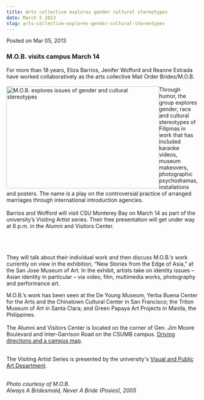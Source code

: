 ```yaml
---
title: Arts collective explores gender cultural stereotypes
date: March 5 2013
slug: arts-collective-explores-gender-cultural-stereotypes
---
```





<span class="date">Posted on Mar 05, 2013    </span>
<h3>M.O.B. visits campus March 14</h3>
<p>For more than 18 years, Eliza Barrios, Jenifer Wofford and
Reanne Estrada have worked collaboratively as the arts collective
Mail Order Brides/M.O.B.<br>
<br>
<img alt="M.O.B. explores issues of gender and cultural stereotypes" src="http://news.csumb.edu/sites/default/files/65/attachments/news/images/mob_always_a_bridesmaid_flowers.jpg" style="float:left; width:400px; height:267px">Through humor, the
group explores gender, race and cultural stereotypes of Filipinas
in work that has included karaoke videos, museum makeovers,
photographic psychodramas, installations and posters. The name is a
play on the controversial practice of arranged marriages through
international introduction agencies.<br>
<br>
Barrios and Wofford will visit CSU Monterey Bay on March 14 as part
of the university&#x2019;s Visiting Artist series. Their free presentation
will get under way at 6 p.m. in the Alumni and Visitors Center.</br></br></img></br></br></p>
<p>They will talk about their individual work and then discuss
M.O.B.&#x2019;s work currently on view in the exhibition, &#x201C;New Stories
from the Edge of Asia,&#x201D; at the San Jose Museum of Art. In the
exhibit, artists take on identity issues &#x2013; Asian identity in
particular &#x2013; via video, film, multimedia works, photography and
performance art.</p>
<p>M.O.B.&#x2019;s work has been seen at the De Young Museum, Yerba Buena
Center for the Arts and the Chinatown Cultural Center in San
Francisco; the Triton Museum of Art in Santa Clara; and Green
Papaya Art Projects in Manila, the Philippines.<br>
<br>
The Alumni and Visitors Center is located on the corner of Gen. Jim
Moore Boulevard and Inter-Garrison Road on the CSUMB campus.
<a href="http://csumb.edu/map" rel="nofollow">Driving directions
and a campus map</a>.</br></br></p>
<p>The Visiting Artist Series is presented by the university&apos;s
<a href="http://csumb.edu/art" rel="nofollow">Visual and Public Art
Department</a>.</p>
<p class="small"><br>
<em>Photo courtesy of M.O.B.<br>
Always A Bridesmaid, Never A Bride (Posies), 2005</br></em></br></p>
<p class="small"><em>&#xA0;</em></p>





